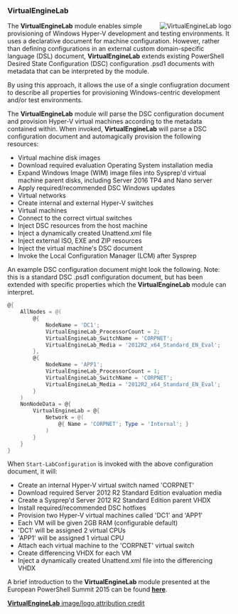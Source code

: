 ### VirtualEngineLab ###
<img align="right" alt="VirtualEngineLab logo" src="https://raw.githubusercontent.com/VirtualEngine/Lab/dev/VirtualEngineLab.png">

The __VirtualEngineLab__ module enables simple provisioning of Windows Hyper-V development and
testing environments. It uses a declarative document for machine configuration.
However, rather than defining configurations in an external custom domain-specific
language (DSL) document, __VirtualEngineLab__ extends existing PowerShell Desired
State Configuration (DSC) configuration .psd1 documents with metadata that can
be interpreted by the module.

By using this approach, it allows the use of a single confiugration document to
describe all properties for provisioning Windows-centric development and/or test
environments.

The __VirtualEngineLab__ module will parse the DSC configuration document and provision
Hyper-V virtual machines according to the metadata contained within. When invoked,
__VirtualEngineLab__ will parse a DSC configuration document and automagically
provision the following resources:
* Virtual machine disk images
 * Download required evaluation Operating System installation media
 * Expand Windows Image (WIM) image files into Sysprep'd virtual machine parent disks, including Server 2016 TP4 and Nano server
 * Apply required/recommended DSC Windows updates
* Virtual networks
 * Create internal and external Hyper-V switches
* Virtual machines
 * Connect to the correct virtual switches
 * Inject DSC resources from the host machine
 * Inject a dynamically created Unattend.xml file
 * Inject external ISO, EXE and ZIP resources 
 * Inject the virtual machine's DSC document
 * Invoke the Local Configuration Manager (LCM) after Sysprep
 
An example DSC configuration document might look the following. Note: this is a
standard DSC .psd1 configuration document, but has been extended with specific
properties which the __VirtualEngineLab__ module can interpret.

```powershell
@{
    AllNodes = @(
		@{
			NodeName = 'DC1';
            VirtualEngineLab_ProcessorCount = 2;
			VirtualEngineLab_SwitchName = 'CORPNET';
			VirtualEngineLab_Media = '2012R2_x64_Standard_EN_Eval';
		},
		@{
			NodeName = 'APP1';
            VirtualEngineLab_ProcessorCount = 1;
			VirtualEngineLab_SwitchName = 'CORPNET';
			VirtualEngineLab_Media = '2012R2_x64_Standard_EN_Eval';
		}	
	)
	NonNodeData = @{
        VirtualEngineLab = @{
            Network = @(
                @{ Name = 'CORPNET'; Type = 'Internal'; }
			)
		}
	}
}
```
When `Start-LabConfiguration` is invoked with the above configuration document, it
will:
* Create an internal Hyper-V virtual switch named 'CORPNET'
* Download required Server 2012 R2 Standard Edition evaluation media
 * Create a Sysprep'd Server 2012 R2 Standard Edition parent VHDX
 * Install required/recommended DSC hotfixes
* Provision two Hyper-V virtual machines called 'DC1' and 'APP1'
 * Each VM will be given 2GB RAM (configurable default)
 * 'DC1' will be assigned 2 virtual CPUs
 * 'APP1' will be assigned 1 virtual CPU
 * Attach each virtual machine to the 'CORPNET' virtual switch
 * Create differencing VHDX for each VM
 * Inject a dynamically created Unattend.xml file into the differencing VHDX

A brief introduction to the __VirtualEngineLab__ module presented at the European
PowerShell Summit 2015 can be found __[here](https://www.youtube.com/watch?v=jefhLaJsG3E "Man vs TestLab")__.

[__VirtualEngineLab__ image/logo attribution credit](https://openclipart.org/image/300px/svg_to_png/22734/papapishu-Lab-icon-1.png)

